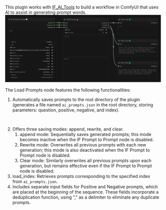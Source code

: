 This plugin works with [IF_AI_Tools](https://github.com/if-ai/ComfyUI-IF_AI_tools) to build a workflow in ComfyUI that uses AI to assist in generating prompt words.
![alt text](1.png)

The Load Prompts node features the following functionalities:

1. Automatically saves prompts to the root directory of the plugin (generates a file named `ai_prompts.json` in the root directory, storing parameters: question, positive, negative, and index).

<br/>

2. Offers three saving modes: append, rewrite, and clear.
   1. append mode: Sequentially saves generated prompts; this mode becomes inactive when the IF Prompt to Prompt node is disabled.
   2. Rewrite mode: Overwrites all previous prompts with each new generation; this mode is also deactivated when the IF Prompt to Prompt node is disabled.
   3. Clear mode: Similarly overwrites all previous prompts upon each generation, but remains effective even if the IF Prompt to Prompt node is disabled.
3. load_index: Retrieves prompts corresponding to the specified index from `ai_prompts.json`.
4. Includes separate input fields for Positive and Negative prompts, which are placed at the beginning of the sequence. These fields incorporate a deduplication function, using "," as a delimiter to eliminate any duplicate prompts.
